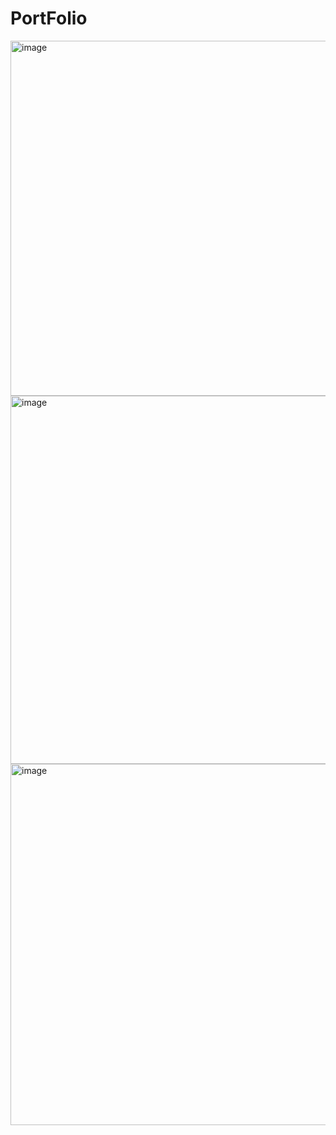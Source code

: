 # PortFolio
<img width="1299" height="568" alt="image" src="https://github.com/user-attachments/assets/3425194f-ba99-44b0-94fd-06d9dacf88e0" />

<img width="1342" height="589" alt="image" src="https://github.com/user-attachments/assets/f8e57311-b4d7-43a9-af8d-575f4dea12ad" />
<img width="1343" height="578" alt="image" src="https://github.com/user-attachments/assets/ae3bce82-5546-485c-93f1-0a4b3cfd3fb1" />
